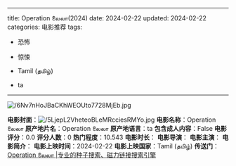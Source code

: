 
---
title: Operation லைலா(2024)
date: 2024-02-22
updated: 2024-02-22
categories: 电影推荐
tags:

- 恐怖
- 惊悚

- Tamil (தமிழ்)
- ta
---

<img src="https://image.tmdb.org/t/p/original/6Nv7nHoJBaCKhWEOUto7728MjEb.jpg" alt="/6Nv7nHoJBaCKhWEOUto7728MjEb.jpg" title="/6Nv7nHoJBaCKhWEOUto7728MjEb.jpg">

**电影封面**：<img src="https://image.tmdb.org/t/p/w200/5LjepL2VheteoBLeMRcciesRMYo.jpg" alt="/5LjepL2VheteoBLeMRcciesRMYo.jpg" title="/5LjepL2VheteoBLeMRcciesRMYo.jpg">
**电影名称**：Operation லைலா
**原产地片名**：Operation லைலா
**原产地语言**：ta
**包含成人内容**：False
**电影评分**：0.0
**评分人数**：0
**热门程度**：10.543
**电影时长**：
**电影导演**：
**电影主演**：
**电影简介**：
**电影上映时间**：2024-02-22
**电影上映国家**：Tamil (தமிழ்)
**传送门**：[Operation லைலா |专业的种子搜索、磁力链接搜索引擎](https://movie.amd794.com:2083/?search=Operation%20%E0%AE%B2%E0%AF%88%E0%AE%B2%E0%AE%BE&ordering=&mode=match_phrase&page_size=10&page=1)

